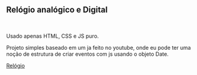 ## Relógio analógico e Digital 
<br>

Usado apenas HTML, CSS e JS puro.

Projeto simples baseado em um ja feito no youtube, onde eu pode ter uma noção de estrutura de criar eventos com js usando o objeto Date. 


[Relógio](https://relogio-moderno.vercel.app/)
